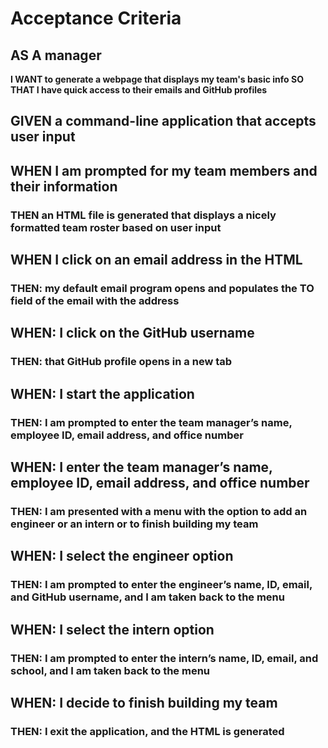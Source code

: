 # Acceptance Criteria

## AS A manager

**I WANT to generate a webpage that displays my team's basic info
SO THAT I have quick access to their emails and GitHub profiles**

## GIVEN a command-line application that accepts user input

## WHEN I am prompted for my team members and their information

### THEN an HTML file is generated that displays a nicely formatted team roster based on user input

## WHEN I click on an email address in the HTML

### THEN: my default email program opens and populates the TO field of the email with the address

## WHEN: I click on the GitHub username

### THEN: that GitHub profile opens in a new tab

## WHEN: I start the application

### THEN: I am prompted to enter the team manager’s name, employee ID, email address, and office number

## WHEN: I enter the team manager’s name, employee ID, email address, and office number

### THEN: I am presented with a menu with the option to add an engineer or an intern or to finish building my team

## WHEN: I select the engineer option

### THEN: I am prompted to enter the engineer’s name, ID, email, and GitHub username, and I am taken back to the menu

## WHEN: I select the intern option

### THEN: I am prompted to enter the intern’s name, ID, email, and school, and I am taken back to the menu

## WHEN: I decide to finish building my team

### THEN: I exit the application, and the HTML is generated